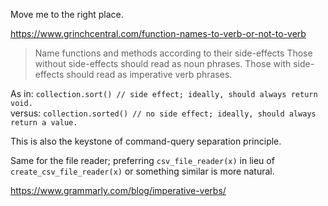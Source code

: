 Move me to the right place.

https://www.grinchcentral.com/function-names-to-verb-or-not-to-verb


> Name functions and methods according to their side-effects
> Those without side-effects should read as noun phrases.
> Those with side-effects should read as imperative verb phrases.

As in: `collection.sort() // side effect; ideally, should always return void.`<br />
versus: `collection.sorted() // no side effect; ideally, should always return a value.`

This is also the keystone of command-query separation principle.

Same for the file reader; preferring `csv_file_reader(x)` in lieu of `create_csv_file_reader(x)` or something similar is more natural.


https://www.grammarly.com/blog/imperative-verbs/
